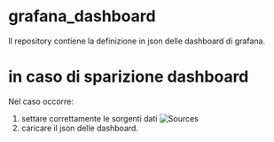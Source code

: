 # grafana_dashboard
Il repository contiene la definizione in json delle dashboard di grafana.

# in caso di sparizione dashboard
Nel caso occorre:
1. settare correttamente le sorgenti dati
![Sources](/images/Grafana_cattura_sorgenti.JPG)
2. caricare il json delle dashboard.
